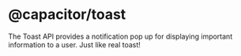# @capacitor/toast

The Toast API provides a notification pop up for displaying important information to a user. Just like real toast!

<docgen-index></docgen-index>

<docgen-api>
<!-- run docgen to generate docs from the source -->
<!-- More info: https://github.com/ionic-team/capacitor-docgen -->
</docgen-api>
